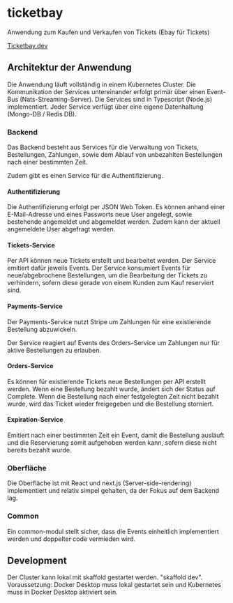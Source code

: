 # ticketbay

Anwendung zum Kaufen und Verkaufen von Tickets (Ebay für Tickets)

[Ticketbay.dev](https://ticketbay.dev)

## Architektur der Anwendung

Die Anwendung läuft vollständig in einem Kubernetes Cluster.
Die Kommunikation der Services untereinander erfolgt primär über einen Event-Bus (Nats-Streaming-Server).
Die Services sind in Typescript (Node.js) implementiert.
Jeder Service verfügt über eine eigene Datenhaltung (Mongo-DB / Redis DB).

### Backend

Das Backend besteht aus Services für die Verwaltung von Tickets, Bestellungen, Zahlungen, sowie dem Ablauf von unbezahlten Bestellungen nach einer bestimmten Zeit.

Zudem gibt es einen Service für die Authentifizierung.

#### Authentifizierung

Die Authentifizierung erfolgt per JSON Web Token.
Es können anhand einer E-Mail-Adresse und eines Passworts neue User angelegt, sowie bestehende angemeldet und abgemeldet werden.
Zudem kann der aktuell angemeldete User abgefragt werden.

#### Tickets-Service

Per API können neue Tickets erstellt und bearbeitet werden.
Der Service emitiert dafür jeweils Events.
Der Service konsumiert Events für neue/abgebrochene Bestellungen, um die Bearbeitung der Tickets zu verhindern, sofern diese gerade von einem Kunden zum Kauf reserviert sind.

#### Payments-Service

Der Payments-Service nutzt Stripe um Zahlungen für eine existierende Bestellung abzuwickeln.

Der Service reagiert auf Events des Orders-Service um Zahlungen nur für aktive Bestellungen zu erlauben.

#### Orders-Service

Es können für existierende Tickets neue Bestellungen per API erstellt werden.
Wenn eine Bestellung bezahlt wurde, ändert sich der Status auf Complete.
Wenn die Bestellung nach einer festgelegten Zeit nicht bezahlt wurde, wird das Ticket wieder freigegeben und die Bestellung storniert.

#### Expiration-Service

Emitiert nach einer bestimmten Zeit ein Event, damit die Bestellung ausläuft und die Reservierung somit aufgehoben werden kann, sofern diese nicht bereits bezahlt wurde.

### Oberfläche

Die Oberfläche ist mit React und next.js (Server-side-rendering) implementiert und relativ simpel gehalten, da der Fokus auf dem Backend lag.

### Common

Ein common-modul stellt sicher, dass die Events einheitlich implementiert werden und doppelter code vermieden wird.

## Development

Der Cluster kann lokal mit skaffold gestartet werden. "skaffold dev".
Voraussetzung: Docker Desktop muss lokal gestartet sein und Kubernetes muss in Docker Desktop aktiviert sein.
